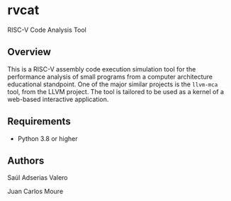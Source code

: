 # rvcat
RISC-V Code Analysis Tool

## Overview
This is a RISC-V assembly code execution simulation tool for the performance
analysis of small programs from a computer architecture educational standpoint.
One of the major similar projects is the `llvm-mca` tool, from the LLVM project.
The tool is tailored to be used as a kernel of a web-based interactive application.

## Requirements
* Python 3.8 or higher

## Authors
Saúl Adserias Valero

Juan Carlos Moure
